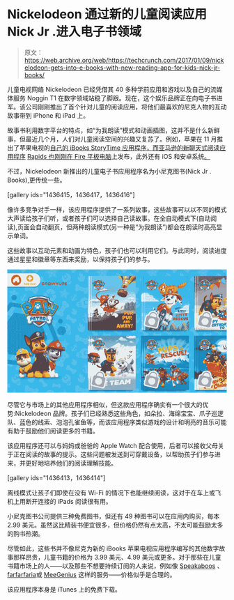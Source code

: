 # Nickelodeon 通过新的儿童阅读应用 Nick Jr .进入电子书领域

> 原文：<https://web.archive.org/web/https://techcrunch.com/2017/01/09/nickelodeon-gets-into-e-books-with-new-reading-app-for-kids-nick-jr-books/>

儿童电视网络 Nickelodeon 已经凭借其 40 多种学前应用和游戏以及自己的流媒体服务 Noggin T1 在数字领域站稳了脚跟。现在，这个娱乐品牌正在向电子书进军。该公司刚刚推出了首个针对儿童的阅读应用，将他们最喜欢的尼克人物的互动故事带到 iPhone 和 iPad 上。

故事书利用数字平台的特点，如“为我朗读”模式和动画插图，这并不是什么新鲜事，但最近几个月，人们对儿童阅读空间的兴趣又复苏了。例如，苹果在 11 月推出了苹果电视的[自己的 iBooks StoryTime 应用程序，而亚马逊的新聊天式阅读应用程序](https://web.archive.org/web/20230327170416/https://techcrunch.com/2016/11/11/apples-ibooks-storytime-app-for-apple-tv-will-read-to-your-kids/) [Rapids 也刚刚在 Fire 平板电脑](https://web.archive.org/web/20230327170416/https://techcrunch.com/2016/12/19/amazon-fire-tablets-updated-with-kids-reading-app-amazon-rapids-and-a-more-powerful-alexa/)上发布，此外还有 iOS 和安卓系统[。](https://web.archive.org/web/20230327170416/https://techcrunch.com/2016/11/02/amazon-rolls-out-rapids-a-chat-style-reading-app-for-kids/)

不过，Nickelodeon 新推出的儿童电子书应用程序名为小尼克图书(Nick Jr . Books),更传统一些。

[gallery ids="1436415，1436417，1436416"]

像许多竞争对手一样，该应用程序提供了一系列故事，这些故事可以以不同的模式大声读给孩子们听，或者孩子们可以选择自己读故事。在全自动模式下(自动阅读),页面会自动翻页，但两种朗读模式(另一种是“为我朗读”)都会在朗读时高亮显示单词。

这些故事以互动元素和动画为特色，孩子们也可以利用它们。与此同时，阅读进度通过星星和徽章等东西来奖励，以保持孩子们的参与。

![img_2037](img/55e4679c8c2770e08b1a3c22a52612b4.png)

尽管它与市场上的其他应用程序相似，但这款应用程序确实有一个很大的优势:Nickelodeon 品牌。孩子们已经熟悉这些角色，如朵拉、海绵宝宝、爪子巡逻队、蓝色的线索、泡泡孔雀鱼等，而该应用程序类似游戏的设计和明亮的音乐可能有助于鼓励他们阅读更多的书籍。

该应用程序还可以与妈妈或爸爸的 Apple Watch 配合使用，后者可以接收父母关于正在阅读的故事的提示。这些问题被发送到可穿戴设备，以帮助孩子们参与进来，并更好地培养他们的阅读理解技能。

[gallery ids="1436413，1436414"]

离线模式让孩子们即使在没有 Wi-Fi 的情况下也能继续阅读，这对于在车上或飞机上用断开连接的 iPads 阅读很有用。

小尼克图书公司提供三种免费图书，但还有 49 种图书可以在应用内购买，每本 2.99 美元。虽然这比精装书便宜很多，但价格仍然有点太高，不太可能鼓励太多的购书热潮。

尽管如此，这些书并不像尼克为新的 iBooks 苹果电视应用程序编写的其他数字故事那样昂贵，儿童书籍的价格为 3.99 美元、4.99 美元或更多。对于那些在儿童书籍市场上的人——以及那些不想要持续订阅的人来说，例如像 [Speakaboos](https://web.archive.org/web/20230327170416/https://itunes.apple.com/us/app/speakaboos-reading-app-stories/id600093661?mt=8) 、[farfarfaria](https://web.archive.org/web/20230327170416/https://itunes.apple.com/us/app/farfaria-stories-read-along/id491771721?mt=8)或 [MeeGenius](https://web.archive.org/web/20230327170416/https://itunes.apple.com/us/app/meegenius-childrens-books/id364734296?mt=8) 这样的服务——价格似乎是合理的。

该应用程序本身是 iTunes 上的免费下载。